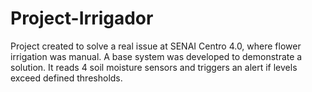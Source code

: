 # Project-Irrigador
Project created to solve a real issue at SENAI Centro 4.0, where flower irrigation was manual. A base system was developed to demonstrate a solution. It reads 4 soil moisture sensors and triggers an alert if levels exceed defined thresholds.
